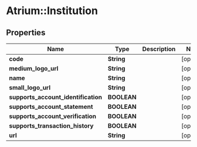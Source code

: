 # Atrium::Institution

## Properties
Name | Type | Description | Notes
------------ | ------------- | ------------- | -------------
**code** | **String** |  | [optional] 
**medium_logo_url** | **String** |  | [optional] 
**name** | **String** |  | [optional] 
**small_logo_url** | **String** |  | [optional] 
**supports_account_identification** | **BOOLEAN** |  | [optional] 
**supports_account_statement** | **BOOLEAN** |  | [optional] 
**supports_account_verification** | **BOOLEAN** |  | [optional] 
**supports_transaction_history** | **BOOLEAN** |  | [optional] 
**url** | **String** |  | [optional] 


